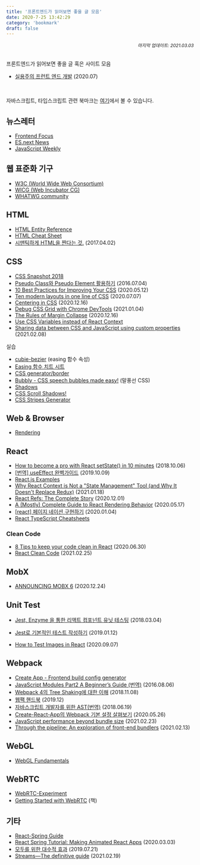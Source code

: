 ```yaml
---
title: '프론트엔드가 읽어보면 좋을 글 모음'
date: 2020-7-25 13:42:29
category: 'bookmark'
draft: false
---
```


<div style="font-size: 12px; font-style: italic; text-align: right;">
마지막 업데이트: 2021.03.03
</div>

<!-- - <a href="" target="_blank"></a> -->

<br />

프론트엔드가 읽어보면 좋을 글 혹은 사이트 모음

- <a href="https://peter-cho.gitbook.io/book/" target="_blank">실용주의 프런트 엔드 개발</a> (2020.07)

<br />

자바스크립트, 타입스크립트 관련 북마크는 <a href="https://howdy-mj.me/bookmark/javascript-and-typescript/" target="_blank">여기</a>에서 볼 수 있습니다.

## 뉴스레터

- <a href="https://frontendfoc.us/" target="_blank">Frontend Focus</a>
- <a href="http://esnextnews.com/" target="_blank">ES.next News</a>
- <a href="https://javascriptweekly.com/" target="_blank">JavaScript Weekly</a>

## 웹 표준화 기구

- <a href="https://www.w3.org/" target="_blank">W3C (World Wide Web Consortium)</a>
- <a href="https://wicg.io/" target="_blank">WICG (Web Incubator CG)</a>
- <a href="https://whatwg.org/" target="_blank">WHATWG community</a>

## HTML

- <a href="https://css-tricks.com/snippets/html/glyphs/" target="_blank">HTML Entity Reference</a>
- <a href="https://websitesetup.org/html5-cheat-sheet/" target="_blank">HTML Cheat Sheet</a>
- <a href="https://medium.com/@soeunlee/%EC%8B%9C%EB%A7%A8%ED%8B%B1%ED%95%98%EA%B2%8C-html%EC%9D%84-%EC%A7%A0%EB%8B%A4%EB%8A%94-%EA%B2%83-90612ffc988e" target="_blank">시맨틱하게 HTML을 짠다는 것.</a> (2017.04.02)

## CSS

- <a href="https://www.w3.org/TR/css-2018/" target="_blank">CSS Snapshot 2018</a>
- <a href="https://asfirstalways.tistory.com/184" target="_blank">Pseudo Class와 Pseudo Element 활용하기</a> (2016.07.04)
- <a href="https://medium.com/better-programming/10-best-practices-for-improving-your-css-84c69aac66e" target="_blank">10 Best Practices for Improving Your CSS</a> (2020.05.12)
- <a href="https://web.dev/one-line-layouts/" target="_blank">Ten modern layouts in one line of CSS</a> (2020.07.07)
- <a href="https://web.dev/centering-in-css/" target="_blank">Centering in CSS</a> (2020.12.16)
- <a href="https://blog.logrocket.com/using-chrome-devtools-to-debug-css-grid/" target="_blank">Debug CSS Grid with Chrome DevTools</a> (2021.01.04)
- <a href="https://www.joshwcomeau.com/css/rules-of-margin-collapse/" target="_blank">The Rules of Margin Collapse</a> (2020.12.16)
- <a href="https://epicreact.dev/css-variables/" target="_blank">Use CSS Variables instead of React Context</a>
- <a href="https://christianheilmann.com/2021/02/08/sharing-data-between-css-and-javascript-using-custom-properties/" target="_blank">Sharing data between CSS and JavaScript using custom properties</a> (2021.02.08)

<p>실습</p>

- <a href="https://cubic-bezier.com/#.17,.67,.83,.67" target="_blank">cubie-bezier</a> (easing 함수 속성)
- <a href="https://easings.net/ko" target="_blank">Easing 함수 치트 시트</a>
- <a href="https://html-css-js.com/css/generator/border-outline/" target="_blank">CSS generator/border</a>
- <a href="http://projects.verou.me/bubbly/" target="_blank">Bubbly - CSS speech bubbles made easy!</a> (말풍선 CSS)
- <a href="https://brumm.af/shadows" target="_blank">Shadows</a>
- <a href="https://css-scroll-shadows.now.sh/?bgColor=e83ce2&shadowColor=222222&pxSize=15" target="_blank">CSS Scroll Shadows!</a>
- <a href="https://stripesgenerator.com/" target="_blank">CSS Stripes Generator</a>

## Web & Browser

- <a href="https://www.notion.so/Rendering-994f91c0b5cc493481876d04be028b76#c9ec14ab7cd648ff80dbdaaab88bc609" target="_blank">Rendering</a>

## React

- <a href="https://www.freecodecamp.org/news/get-pro-with-react-setstate-in-10-minutes-d38251d1c781/" target="_blank">How to become a pro with React setState() in 10 minutes</a> (2018.10.06)
- <a href="https://rinae.dev/posts/a-complete-guide-to-useeffect-ko" target="_blank">[번역] useEffect 완벽가이드</a> (2019.10.09)
- <a href="https://reactjsexample.com/" target="_blank">React.js Examples</a>
- <a href="https://blog.isquaredsoftware.com/2021/01/blogged-answers-why-react-context-is-not-a-state-management-tool-and-why-it-doesnt-replace-redux/?fbclid=IwAR1OzMSnZOLRw0uKtXVFSRLEdumJlJ1nIfPQtT7WYiMz4pz4kpOlQYmqbvA" target="_blank">Why React Context is Not a "State Management" Tool (and Why It Doesn't Replace Redux)</a> (2021.01.18)
- <a href="https://unicorn-utterances.com/posts/react-refs-complete-story/" target="_blank">React Refs: The Complete Story</a> (2020.12.01)
- <a href="https://blog.isquaredsoftware.com/2020/05/blogged-answers-a-mostly-complete-guide-to-react-rendering-behavior/" target="_blank">A (Mostly) Complete Guide to React Rendering Behavior</a> (2020.05.17)
- <a href="https://loshy244110.medium.com/react-%ED%8E%98%EC%9D%B4%EC%A7%80-%EB%84%A4%EC%9D%B4%EC%85%98-%EA%B5%AC%ED%98%84%ED%95%98%EA%B8%B0-9c645c5046cd" target="_blank">[react] 페이지 네이션 구현하기</a> (2020.01.04)
- <a href="https://react-typescript-cheatsheet.netlify.app/" target="_blank">React TypeScript Cheatsheets</a>

### Clean Code

- <a href="https://medium.com/groww-engineering/8-tips-to-keep-your-code-clean-in-react-7706f631baf9" target="_blank">8 Tips to keep your code clean in React</a> (2020.06.30)
- <a href="https://betterprogramming.pub/8-ways-to-write-clean-react-code-610c502ccf39" target="_blank">React Clean Code</a> (2021.02.25)

<!-- <br />

<p>Next.js</p> -->

<!-- ## Redux -->

## MobX

- <a href="https://michel.codes/blogs/mobx6" target="_blank">ANNOUNCING MOBX 6</a> (2020.12.24)

## Unit Test

- <a href="https://velopert.com/3587" target="_blank">Jest, Enzyme 을 통한 리액트 컴포넌트 유닛 테스팅</a> (2018.03.04)
- <a href="https://www.daleseo.com/jest-basic/" target="_blank">Jest로 기본적인 테스트 작성하기</a> (2019.01.12)

- <a href="https://medium.com/@drake_beth/how-to-test-images-in-react-a70053b1634a" target="_blank">How to Test Images in React</a> (2020.09.07)

## Webpack

- <a href="https://createapp.dev/" target="_blank">Create App - Frontend build config generator</a>
- <a href="https://hojong.me/javascript-modules-part-2" target="_blank">JavaScript Modules Part2 A Beginner’s Guide (번역)</a> (2016.08.06)
- <a href="https://huns.me/development/2265" target="_blank">Webpack 4의 Tree Shaking에 대한 이해</a> (2018.11.08)
- <a href="https://joshua1988.github.io/webpack-guide/" target="_blank">웹팩 핸드북</a> (2019.12)
- <a href="https://gyujincho.github.io/2018-06-19/AST-for-JS-devlopers" target="_blank">자바스크립트 개발자를 위한 AST(번역)</a> (2018.06.19)
- <a href="https://maxkim-j.github.io/posts/cra-webpack-config" target="_blank">Create-React-App의 Webpack 기본 설정 살펴보기</a> (2020.05.26)
- <a href="https://nolanlawson.com/2021/02/23/javascript-performance-beyond-bundle-size/" target="_blank">JavaScript performance beyond bundle size</a> (2021.02.23)
- <a href="https://dev.to/walpolea/through-the-pipeline-an-exploration-of-front-end-bundlers-ea1?utm_source=ESnextNews.com&utm_medium=Weekly+Newsletter&utm_campaign=2021-03-09" target="_blank">Through the pipeline: An exploration of front-end bundlers</a> (2021.02.13)

## WebGL

- <a href="https://webglfundamentals.org/" target="_blank">WebGL Fundamentals</a>

## WebRTC

- <a href="https://github.com/muaz-khan/WebRTC-Experiment" target="_blank">WebRTC-Experiment</a>
- <a href="https://www.packtpub.com/product/getting-started-with-webrtc/9781782166306" target="_blank">Getting Started with WebRTC</a> (책)

## 기타

- <a href="https://bradwoods.io/guides/react-spring" target="_blank">React-Spring Guide</a>
- <a href="https://shakuro.com/blog/react-spring-tutorial-making-animated-react-apps" target="_blank">React Spring Tutorial: Making Animated React Apps</a> (2020.03.03)
- <a href="https://overreacted.io/ko/algebraic-effects-for-the-rest-of-us/" target="_blank">모두를 위한 대수적 효과</a> (2019.07.21)
- <a href="https://web.dev/streams/" target="_blank">Streams—The definitive guide</a> (2021.02.19)

<!-- - <a href="" target="_blank"></a> -->
